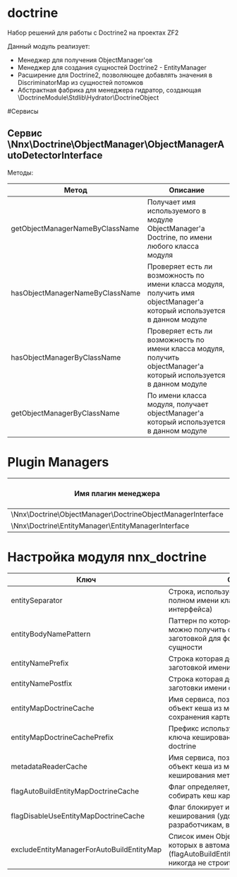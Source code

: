 # doctrine

Набор решений для работы с Doctrine2 на проектах ZF2

Данный модуль реализует:

- Менеджер для получения ObjectManager'ов
- Менеджер для создания сущностей Doctrine2 - EntityManager
- Расширение для Doctrine2, позволяющее добавлять значения в DiscriminatorMap из сущностей потомков
- Абстрактная фабрика для менеджера гидратор, создающая \DoctrineModule\Stdlib\Hydrator\DoctrineObject

#Сервисы

## Сервис \Nnx\Doctrine\ObjectManager\ObjectManagerAutoDetectorInterface

Методы:

Метод                          |Описание
-------------------------------|-----------------
getObjectManagerNameByClassName|Получает имя используемого в модуле ObjectManager'a Doctrine, по имени любого класса модуля
hasObjectManagerNameByClassName|Проверяет есть ли возможность по имени класса модуля, получить имя objectManager'a который используется в данном модуле
hasObjectManagerByClassName    |Проверяет есть ли возможность по имени класса модуля, получить objectManager'a который используется в данном модуле
getObjectManagerByClassName    |По имени класса модуля, получает objectManager'a который используется в данном модуле


# Plugin Managers

Имя плагин менеджера                                      |Имя секции в конфигурационных файлах приложения
----------------------------------------------------------|-----------------------------------------------------------------
\Nnx\Doctrine\ObjectManager\DoctrineObjectManagerInterface|nnx_doctrine_object_manager
\Nnx\Doctrine\EntityManager\EntityManagerInterface        |nnx_entity_manager

# Настройка модуля nnx_doctrine

Ключ                                     |Описание
-----------------------------------------|-----------------------------------------------------------
entitySeparator                          |Строка, используемая как разделитель в полном имени класса сущности(или интерфейса)
entityBodyNamePattern                    |Паттерн по которому из имени интерфейса можно получить строку, являющеюся заготовкой для формирования имени сущности
entityNamePrefix                         |Строка которая добавляется перед  заготовкой имени сущности
entityNamePostfix                        |Строка которая добавляется после заготовки имени сущности
entityMapDoctrineCache                   |Имя сервиса, позволяющего получить объект кеша из модуля doctrine/cache, для сохранения карты сущностей
entityMapDoctrineCachePrefix             |Префикс используемый для генерации ключа кеширования карты сущностей doctrine
metadataReaderCache                      |Имя сервиса, позволяющего получить объект кеша из модуля doctrine/cache для кеширования метаданных сущности
flagAutoBuildEntityMapDoctrineCache      |Флаг определяет, нужно ли автоматически собирать кеш карты сущностей
flagDisableUseEntityMapDoctrineCache     |Флаг блокирует использования системы кеширования (удобно устанавливать разработчикам, во время отладки)
excludeEntityManagerForAutoBuildEntityMap|Список имен ObjectManager'ов, для которых в автоматическом режими (flagAutoBuildEntityMapDoctrineCache=true), никогда не строится карта сущностей

